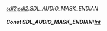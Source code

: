 _[sdl2](../../modules/sdl2/sdl2-module.md):[sdl2](../../modules/sdl2/sdl2-module.md).SDL\_AUDIO\_MASK\_ENDIAN_
##### Const SDL\_AUDIO\_MASK\_ENDIAN:[Int](../../modules/wonkey/wonkey-types-int.md)
